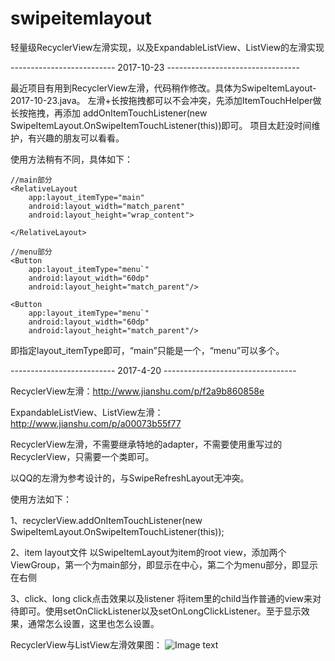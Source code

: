 # swipeitemlayout
轻量级RecyclerView左滑实现，以及ExpandableListView、ListView的左滑实现

--------------------------  2017-10-23  ---------------------------------

最近项目有用到RecyclerView左滑，代码稍作修改。具体为SwipeItemLayout-2017-10-23.java。
左滑+长按拖拽都可以不会冲突，先添加ItemTouchHelper做长按拖拽，再添加
addOnItemTouchListener(new SwipeItemLayout.OnSwipeItemTouchListener(this))即可。
项目太赶没时间维护，有兴趣的朋友可以看看。


使用方法稍有不同，具体如下：
<SwipeItemLayout xmlns:android="http://schemas.android.com/apk/res/android"
    xmlns:app="http://schemas.android.com/apk/res-auto"
    android:layout_width="match_parent"
    android:layout_height="match_parent">
	
	//main部分
    <RelativeLayout
        app:layout_itemType="main"
        android:layout_width="match_parent"
        android:layout_height="wrap_content">
		
	</RelativeLayout>
	
	//menu部分
	<Button 
		app:layout_itemType="menu`"
        android:layout_width="60dp"
        android:layout_height="match_parent"/>
	
	<Button 
		app:layout_itemType="menu`"
        android:layout_width="60dp"
        android:layout_height="match_parent"/>
	
</SwipeItemLayout>
	即指定layout_itemType即可，“main”只能是一个，“menu”可以多个。


--------------------------  2017-4-20  ---------------------------------
	
RecyclerView左滑：http://www.jianshu.com/p/f2a9b860858e

ExpandableListView、ListView左滑：http://www.jianshu.com/p/a00073b55f77

RecyclerView左滑，不需要继承特地的adapter，不需要使用重写过的RecyclerView，只需要一个类即可。

以QQ的左滑为参考设计的，与SwipeRefreshLayout无冲突。

使用方法如下：
  
  1、recyclerView.addOnItemTouchListener(new SwipeItemLayout.OnSwipeItemTouchListener(this));
  
  2、item layout文件
    以SwipeItemLayout为item的root view，添加两个ViewGroup，第一个为main部分，即显示在中心，第二个为menu部分，即显示在右侧
  
  3、click、long click点击效果以及listener
    将item里的child当作普通的view来对待即可。使用setOnClickListener以及setOnLongClickListener。至于显示效果，通常怎么设置，这里也怎么设置。
  
RecyclerView与ListView左滑效果图：
	![Image text](https://raw.githubusercontent.com/fornana/swipeitemlayout/master/img/example1.png)